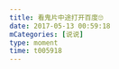 ```yaml
---
title: 看鬼片中途打开百度🙄
date: 2017-05-13 00:59:18
mCategories: [说说]
type: moment
time: t005918
---
```


<div id="pics-20170513005918"></div>

<script src="/lib/moment/pics.js"></script>
<script>
var data = [
    {"link": "2017-05-13_000000.jpeg", "type": "shuoshuo"}
];
picsRender(data, "pics-20170513005918");
</script>
